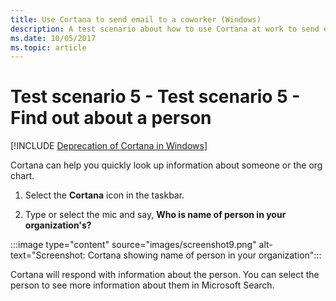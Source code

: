```yaml
---
title: Use Cortana to send email to a coworker (Windows)
description: A test scenario about how to use Cortana at work to send email to a coworker.
ms.date: 10/05/2017
ms.topic: article
---
```


# Test scenario 5 - Test scenario 5 - Find out about a person
<!--Using include for Cortana in Windows deprecation -->
[!INCLUDE [Deprecation of Cortana in Windows](./includes/cortana-deprecation.md)]

Cortana can help you quickly look up information about someone or the org chart.

1. Select the  **Cortana**  icon in the taskbar.

1. Type or select the mic and say, **Who is name of person in your organization's?**

:::image type="content" source="images/screenshot9.png" alt-text="Screenshot: Cortana showing name of person in your organization":::

Cortana will respond with information about the person. You can select the person to see more information about them in Microsoft Search.
